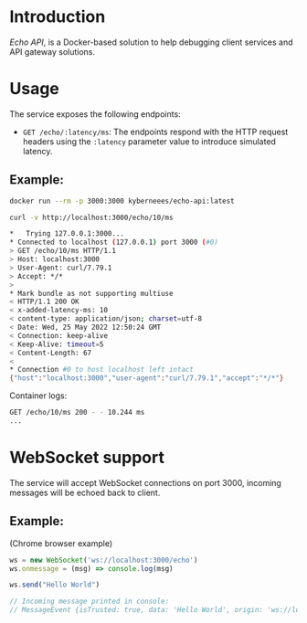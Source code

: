 # Introduction
*Echo API*, is a Docker-based solution to help debugging client services and API gateway solutions. 

# Usage
The service exposes the following endpoints:
- `GET /echo/:latency/ms`: The endpoints respond with the HTTP request headers using the `:latency` parameter value to introduce simulated latency.

## Example: 
```bash
docker run --rm -p 3000:3000 kyberneees/echo-api:latest
```
```bash
curl -v http://localhost:3000/echo/10/ms

*   Trying 127.0.0.1:3000...
* Connected to localhost (127.0.0.1) port 3000 (#0)
> GET /echo/10/ms HTTP/1.1
> Host: localhost:3000
> User-Agent: curl/7.79.1
> Accept: */*
> 
* Mark bundle as not supporting multiuse
< HTTP/1.1 200 OK
< x-added-latency-ms: 10
< content-type: application/json; charset=utf-8
< Date: Wed, 25 May 2022 12:50:24 GMT
< Connection: keep-alive
< Keep-Alive: timeout=5
< Content-Length: 67
< 
* Connection #0 to host localhost left intact
{"host":"localhost:3000","user-agent":"curl/7.79.1","accept":"*/*"}
```

Container logs:
```bash
GET /echo/10/ms 200 - - 10.244 ms
...
```

# WebSocket support
The service will accept WebSocket connections on port 3000, incoming messages will be echoed back to client. 

## Example:
(Chrome browser example)
```js
ws = new WebSocket('ws://localhost:3000/echo')
ws.onmessage = (msg) => console.log(msg)

ws.send("Hello World")

// Incoming message printed in console:
// MessageEvent {isTrusted: true, data: 'Hello World', origin: 'ws://localhost:3000', lastEventId: '', source: null, …}
```